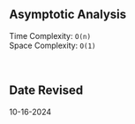 ## Asymptotic Analysis  
Time Complexity: `O(n)`  
Space Complexity: `O(1)`  

&nbsp;  

## Date Revised
10-16-2024  
